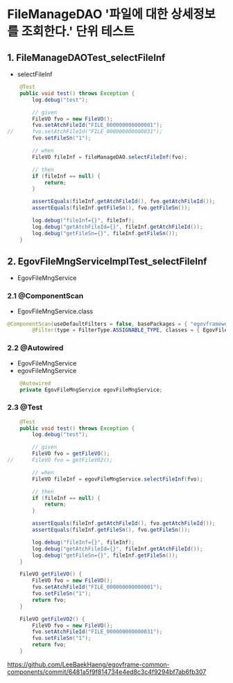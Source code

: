 # FileManageDAO '파일에 대한 상세정보를 조회한다.' 단위 테스트

## 1. FileManageDAOTest_selectFileInf

- selectFileInf

```java
	@Test
	public void test() throws Exception {
		log.debug("test");

		// given
		FileVO fvo = new FileVO();
		fvo.setAtchFileId("FILE_000000000000001");
//		fvo.setAtchFileId("FILE_000000000000031");
		fvo.setFileSn("1");

		// when
		FileVO fileInf = fileManageDAO.selectFileInf(fvo);

		// then
		if (fileInf == null) {
			return;
		}

		assertEquals(fileInf.getAtchFileId(), fvo.getAtchFileId());
		assertEquals(fileInf.getFileSn(), fvo.getFileSn());

		log.debug("fileInf={}", fileInf);
		log.debug("getAtchFileId={}", fileInf.getAtchFileId());
		log.debug("getFileSn={}", fileInf.getFileSn());
	}
```

## 2. EgovFileMngServiceImplTest_selectFileInf

- EgovFileMngService

### 2.1 @ComponentScan

- EgovFileMngService.class

```java
@ComponentScan(useDefaultFilters = false, basePackages = { "egovframework.com.cmm.service.impl" }, includeFilters = {
		@Filter(type = FilterType.ASSIGNABLE_TYPE, classes = { EgovFileMngService.class, FileManageDAO.class }) })
```

### 2.2 @Autowired

- EgovFileMngService
- egovFileMngService

```java
	@Autowired
	private EgovFileMngService egovFileMngService;
```

### 2.3 @Test

```java
	@Test
	public void test() throws Exception {
		log.debug("test");

		// given
		FileVO fvo = getFileVO();
//		FileVO fvo = getFileVO2();

		// when
		FileVO fileInf = egovFileMngService.selectFileInf(fvo);

		// then
		if (fileInf == null) {
			return;
		}

		assertEquals(fileInf.getAtchFileId(), fvo.getAtchFileId());
		assertEquals(fileInf.getFileSn(), fvo.getFileSn());

		log.debug("fileInf={}", fileInf);
		log.debug("getAtchFileId={}", fileInf.getAtchFileId());
		log.debug("getFileSn={}", fileInf.getFileSn());
	}

	FileVO getFileVO() {
		FileVO fvo = new FileVO();
		fvo.setAtchFileId("FILE_000000000000001");
		fvo.setFileSn("1");
		return fvo;
	}

	FileVO getFileVO2() {
		FileVO fvo = new FileVO();
		fvo.setAtchFileId("FILE_000000000000031");
		fvo.setFileSn("1");
		return fvo;
	}
```

<https://github.com/LeeBaekHaeng/egovframe-common-components/commit/6481a5f9f814734e4ed8c3c4f9294bf7ab6fb307>
